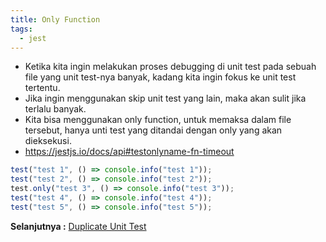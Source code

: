 ```yaml
---
title: Only Function
tags:
  - jest
---
```


- Ketika kita ingin melakukan proses debugging di unit test pada sebuah file yang unit test-nya banyak, kadang kita ingin fokus ke unit test tertentu.
- Jika ingin menggunakan skip unit test yang lain, maka akan sulit jika terlalu banyak.
- Kita bisa menggunakan only function, untuk memaksa dalam file tersebut, hanya unti test yang ditandai dengan only yang akan dieksekusi.
- https://jestjs.io/docs/api#testonlyname-fn-timeout

```js
test("test 1", () => console.info("test 1"));
test("test 2", () => console.info("test 2"));
test.only("test 3", () => console.info("test 3"));
test("test 4", () => console.info("test 4"));
test("test 5", () => console.info("test 5"));
```

**Selanjutnya :** [Duplicate Unit Test](duplicate.md)
